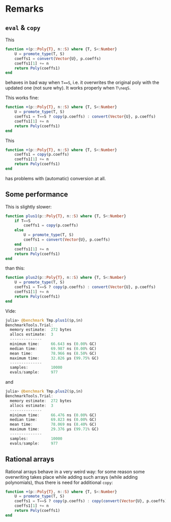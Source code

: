 # Remarks

## `eval` & `copy`

This

```julia
function +(p::Poly{T}, n::S) where {T, S<:Number}
    U = promote_type(T, S)
    coeffs1 = convert(Vector{U}, p.coeffs)
    coeffs1[1] += n
    return Poly(coeffs1)
end
```

 behaves in bad way when `T==S`, i.e. it overwrites the original poly with the updated one (not sure why). It works properly when `T\neqS`.

This works fine:

```julia
function +(p::Poly{T}, n::S) where {T, S<:Number}
    U = promote_type(T, S)
    coeffs1 = T==S ? copy(p.coeffs) : convert(Vector{U}, p.coeffs)
    coeffs1[1] += n
    return Poly(coeffs1)
end
```

This

```julia
function +(p::Poly{T}, n::S) where {T, S<:Number}
    coeffs1 = copy(p.coeffs)
    coeffs1[1] += n
    return Poly(coeffs1)
end
```

has problems with (automatic) conversion at all.

## Some performance

This is slightly slower:

```julia
function plus1(p::Poly{T}, n::S) where {T, S<:Number}
    if T==S
        coeffs1 = copy(p.coeffs)
    else
        U = promote_type(T, S)
        coeffs1 = convert(Vector{U}, p.coeffs)
    end
    coeffs1[1] += n
    return Poly(coeffs1)
end
```

than this:

```julia
function plus2(p::Poly{T}, n::S) where {T, S<:Number}
    U = promote_type(T, S)
    coeffs1 = T==S ? copy(p.coeffs) : convert(Vector{U}, p.coeffs)
    coeffs1[1] += n
    return Poly(coeffs1)
end
```

Vide:

```julia
julia> @benchmark Tmp.plus1($p,$n)
BenchmarkTools.Trial:
  memory estimate:  272 bytes
  allocs estimate:  3
  --------------
  minimum time:     66.643 ns (0.00% GC)
  median time:      69.987 ns (0.00% GC)
  mean time:        78.966 ns (8.50% GC)
  maximum time:     32.826 μs (99.75% GC)
  --------------
  samples:          10000
  evals/sample:     977
```

and

```julia
julia> @benchmark Tmp.plus2($p,$n)
BenchmarkTools.Trial:
  memory estimate:  272 bytes
  allocs estimate:  3
  --------------
  minimum time:     66.476 ns (0.00% GC)
  median time:      69.823 ns (0.00% GC)
  mean time:        78.069 ns (8.40% GC)
  maximum time:     29.376 μs (99.71% GC)
  --------------
  samples:          10000
  evals/sample:     977
```

## Rational arrays

Rational arrays behave in a very weird way: for some reason some overwriting takes place while adding such arrays (while adding polynomials), thus there is need for additional `copy`:

```julia
function +(p::Poly{T}, n::S) where {T, S<:Number}
    U = promote_type(T, S)
    coeffs1 = T==S ? copy(p.coeffs) : copy(convert(Vector{U}, p.coeffs))
    coeffs1[1] += n
    return Poly(coeffs1)
end
```
